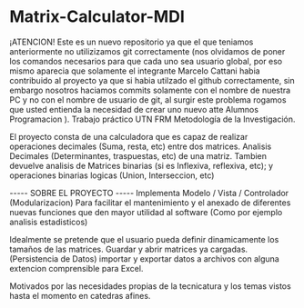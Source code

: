 # Matrix-Calculator-MDI
¡ATENCION! Este es un nuevo repositorio ya que el que teniamos anteriormente no utilizizamos git correctamente (nos olvidamos de poner los
comandos necesarios para que cada uno sea usuario global, por eso mismo aparecia que solamente el integrante Marcelo Cattani habia contribuido al proyecto ya que si habia utilzado el github correctamente, sin embargo nosotros haciamos commits solamente con el nombre de nuestra PC y no con el nombre de usuario de git, al surgir este problema rogamos que usted entienda la necesidad de crear uno nuevo atte Alumnos Programacion ).
Trabajo práctico UTN FRM Metodología de la Investigación. 

El proyecto consta de una calculadora que es capaz de realizar operaciones decimales (Suma, resta, etc) entre dos matrices. 
Analisis Decimales (Determinantes, traspuestas, etc) de una matriz. 
Tambien devuelve analisis de Matrices binarias (si es Inflexiva, reflexiva, etc); y operaciones binarias logicas (Union, Interseccion, etc) 

----- SOBRE EL PROYECTO ----- Implementa Modelo / Vista / Controlador (Modularizacion) 
Para facilitar el mantenimiento y el anexado de diferentes nuevas funciones que den mayor utilidad al software 
(Como por ejemplo analisis estadisticos)  

Idealmente se pretende que el usuario pueda definir dinamicamente los tamaños de las matrices. Guardar y abrir matrices ya cargadas. 
(Persistencia de Datos) importar y exportar datos a archivos con alguna extencion comprensible para Excel.

Motivados por las necesidades propias de la tecnicatura y los temas vistos hasta el momento en catedras afines. 
